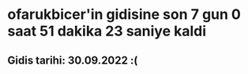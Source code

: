# ofarukbicer'in gidisine son 7 gun 0 saat 51 dakika 23 saniye kaldi

## Gidis tarihi: 30.09.2022 :(
